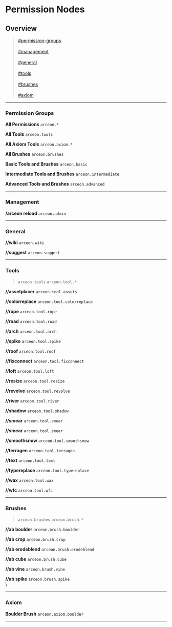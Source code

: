 # Permission Nodes

## **Overview**

> [#permission-groups](perms.md#permission-groups "mention")\
> \
> [#management](perms.md#management "mention")\
> \
> [#general](perms.md#general "mention")\
> \
> [#tools](perms.md#tools "mention")\
> \
> [#brushes](perms.md#brushes "mention")\
> \
> [#axiom](perms.md#axiom "mention")

***

### **Permission Groups**

**All Permissions** `arceon.*`

**All Tools** `arceon.tools`&#x20;

**All Axiom Tools** `arceon.axiom.*`

**All Brushes** `arceon.brushes`

**Basic Tools and Brushes** `arceon.basic`

**Intermediate Tools and Brushes** `arceon.intermediate`

**Advanced Tools and Brushes** `arceon.advanced`

***

### **Management**

**/arceon reload** `arceon.admin`

***

### **General**

**//wiki** `arceon.wiki`

**//suggest** `arceon.suggest`

***

### **Tools**

> `arceon.tools` `arceon.tool.*`

**//assetplacer** `arceon.tool.assets`

**//colorreplace** `arceon.tool.colorreplace`

**//rope** `arceon.tool.rope`

**//road** `arceon.tool.road`

**//arch** `arceon.tool.arch`

**//spike** `arceon.tool.spike`

**//roof** `arceon.tool.roof`

**//fixconnect** `arceon.tool.fixconnect`

**//loft** `arceon.tool.loft`

**//resize** `arceon.tool.resize`

**//revolve** `arceon.tool.revolve`

**//river** `arceon.tool.river`

**//shadow** `arceon.tool.shadow`

**//smear** `arceon.tool.smear`

**//smear** `arceon.tool.smear`

**//smoothsnow** `arceon.tool.smoothsnow`

**//terragen** `arceon.tool.terragen`

**//text** `arceon.tool.text`

**//typereplace** `arceon.tool.typereplace`

**//wax** `arceon.tool.wax`

**//wfc** `arceon.tool.wfc`

***

### **Brushes**

> `arceon.brushes` `arceon.brush.*`

**//ab boulder** `arceon.brush.boulder`

**//ab crop** `arceon.brush.crop`

**//ab erodeblend** `arceon.brush.erodeblend`

**//ab cube** `arceon.brush.cube`

**//ab vine** `arceon.brush.vine`

**//ab spike** `arceon.brush.spike`\
\


***

### **Axiom**

**Boulder Brush** `arceon.axiom.boulder`

&#x20;

***
